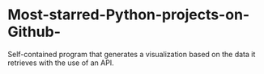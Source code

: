 # Most-starred-Python-projects-on-Github-
Self-contained program that generates a visualization based on the data it retrieves with the use of an API.
